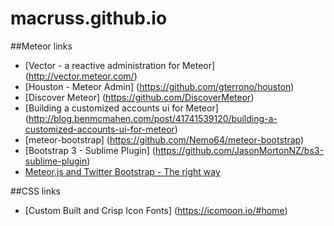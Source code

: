 macruss.github.io
=================
##Meteor links
- [Vector - a reactive administration for Meteor] (http://vector.meteor.com/)
- [Houston - Meteor Admin] (https://github.com/gterrono/houston)
- [Discover Meteor] (https://github.com/DiscoverMeteor)
- [Building a customized accounts ui for Meteor] (http://blog.benmcmahen.com/post/41741539120/building-a-customized-accounts-ui-for-meteor)
- [meteor-bootstrap] (https://github.com/Nemo64/meteor-bootstrap)
- [Bootstrap 3 - Sublime Plugin] (https://github.com/JasonMortonNZ/bs3-sublime-plugin)
- [Meteor.js and Twitter Bootstrap - The right way](http://www.manuel-schoebel.com/blog/meteorjs-and-twitter-bootstrap---the-right-way)

##CSS links
- [Custom Built and Crisp Icon Fonts] (https://icomoon.io/#home)
